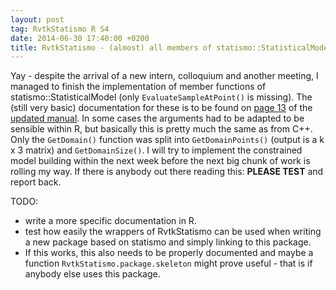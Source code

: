 ```yaml
---
layout: post
tag: RvtkStatismo R S4
date: 2014-06-30 17:40:00 +0200
title: RvtkStatismo - (almost) all members of statismo::StatisticalModel implemented
---
```


Yay - despite the arrival of a new intern, colloquium and another meeting, I managed to finish the implementation of member functions of statismo::StatisticalModel (only ```EvaluateSampleAtPoint()``` is missing). The (still very basic) documentation for these is to be found on [page 13](/resources/RvtkStatismo.pdf#page.13) of the [updated manual](/resources/RvtkStatismo.pdf). In some cases the arguments had to be adapted to be sensible within R, but basically this is pretty much the same as from C++. Only the ```GetDomain()``` function was split into ```GetDomainPoints()``` (output is a k x 3 matrix) and ```GetDomainSize()```. I will try to implement the constrained model building within the next week before the next big chunk of work is rolling my way. If there is anybody out there reading this: **PLEASE TEST** and report back.

TODO: 

* write a more specific documentation in R.
* test how easily the wrappers of RvtkStatismo can be used when writing a new package based on statismo and simply linking to this package. 
* If this works, this also needs to be properly documented and maybe a function ```RvtkStatismo.package.skeleton``` might prove useful - that is if anybody else uses this package.